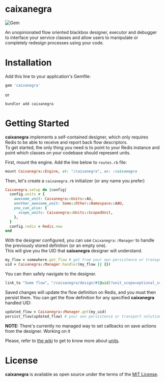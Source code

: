 # caixanegra
![Gem](https://img.shields.io/gem/v/caixanegra?logo=ruby&logoColor=red)

An unopinionated flow oriented blackbox designer, executor and debugger to interface your service classes and allow users to manipulate or completely redesign processes using your code.

# Installation
Add this line to your application's Gemfile:

```ruby
gem 'caixanegra'
```

or 

```
bundler add caixanegra
```
# Getting Started
**caixanegra** implements a self-contained designer, which only requires Redis to be able to receive and report back flow descriptors.  
To get started, the only thing you need is to point to your Redis instance and point which classes on your codebase should represent units.

First, mount the engine. Add the line below to `routes.rb` file:

```ruby
mount Caixanegra::Engine, at: "/caixanegra", as: :caixanegra
```

Then, let's create a `caixanegra.rb` initializer (or any name you prefer)

```ruby
Caixanegra.setup do |config|
  config.units = {
    awesome_unit: Caixanegra::Units::AU,
    another_awesome_unit: Some::Other::Namespace::AAU,
    you_can_also: {
      scope_units: Caixanegra::Units::ScopedUnit,
    },
  }
  config.redis = Redis.new
end
```

With the designer configured, you can use `Caixanegra::Manager` to handle the previously stored definition (or an empty one).  
This will give you the UID that **caixanegra** designer will understand.  

```ruby
my_flow = somewhere.get_flow # get from your own persistence or transport solution
uid = Caixanegra::Manager.handler(my_flow || {})
```

You can then safely navigate to the designer.

```ruby
link_to "Some flow", "/caixanegra/design/#{@uid}?unit_scope=optional_scope", target: :blank
```

Saved changes will update the flow definition on Redis, and you must then persist them. You can get the flow definition for any specified **caixanegra** handled UID:

```ruby
updated_flow = Caixanegra::Manager.get(my_uid)
persist_flow(updated_flow) # your own persistence or transport solution. It's a JSON
```

**NOTE:** There's currently no managed way to set callbacks on save actions from the designer. Working on it

Please, refer to [the wiki](https://github.com/sergiorribeiro/caixanegra/wiki) to get to know more about [units](https://github.com/sergiorribeiro/caixanegra/wiki/Anatomy-of-a-unit).

# License
**caixanegra** is available as open source under the terms of the [MIT License](https://opensource.org/licenses/MIT).

